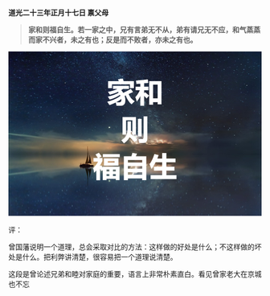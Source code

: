 
**道光二十三年正月十七日 禀父母**

> **家和则福自生。若一家之中，兄有言弟无不从，弟有请兄无不应，和气蒸蒸而家不兴者，未之有也；反是而不败者，亦未之有也。**

![](https://github.com/zhaoshuaiyang/Notes-Family-Letter-Zeng-Guofan/blob/master/images/chapter02-006.png?raw=true)

评：

曾国藩说明一个道理，总会采取对比的方法：这样做的好处是什么；不这样做的坏处是什么。把利弊讲清楚，很容易把一个道理说清楚。

这段是曾论述兄弟和睦对家庭的重要，语言上非常朴素直白。看见曾家老大在京城也不忘
